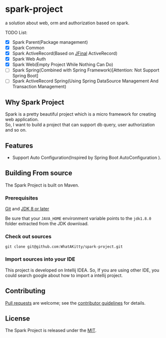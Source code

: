 # spark-project
a solution about web, orm and authorization based on spark.

TODO List:  
- [x] Spark Parent(Package management)
- [x] Spark Common
- [x] Spark ActiveRecord(Based on [JFinal](https://github.com/jfinal/jfinal) ActiveRecord)
- [x] Spark Web Auth
- [x] Spark Web(Empty Project While Nothing Can Do)
- [ ] Spark Spring(Combined with Spring Framework)[Attention: Not Support Spring Boot]
- [ ] Spark ActiveRecord Spring(Using Spring DataSource Management And Transaction Management)

## Why Spark Project
Spark is a pretty beautiful project which is a micro framework for creating web application.  
So, I want to build a project that can support db query, user authorization and so on.

## Features
* Support Auto Configuration(Inspired by Spring Boot AutoConfiguration ).

## Building From source
The Spark Project is built on Maven.

### Prerequisites
[Git][] and [JDK 8 or later][JDK8 build]

Be sure that your `JAVA_HOME` environment variable points to the `jdk1.8.0` folder
extracted from the JDK download.

### Check out sources
`git clone git@github.com:WhatAKitty/spark-project.git`

### Import sources into your IDE
This project is developed on Intellij IDEA. So, If you are using other IDE, you could search google about how to import a intellij project.

## Contributing
[Pull requests][] are welcome; see the [contributor guidelines][] for details.

## License
The Spark Project is released under the [MIT][].

[Git]: http://help.github.com/set-up-git-redirect
[JDK8 build]: http://www.oracle.com/technetwork/java/javase/downloads
[Pull requests]: https://help.github.com/categories/collaborating-on-projects-using-issues-and-pull-requests/
[contributor guidelines]: https://github.com/WhatAKitty/spark-project
[MIT]: https://github.com/WhatAKitty/spark-project/blob/master/LICENSE
